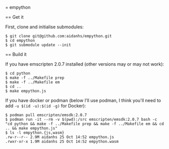 = empython

== Get it

First, clone and initialise submodules:

```
$ git clone git@github.com:aidanhs/empython.git
$ cd empython
$ git submodule update --init
```

== Build it

If you have emscripten 2.0.7 installed (other versions may or may not work):

```
$ cd python
$ make -f ../Makefile prep
$ make -f ../Makefile em
$ cd ..
$ make empython.js
```

If you have docker or podman (below I'll use podman, I think you'll need to add `-u $(id -u):$(id -g)` for Docker):

```
$ podman pull emscripten/emsdk:2.0.7
$ podman run -it --rm -v $(pwd):/src emscripten/emsdk:2.0.7 bash -c "cd python && make -f ../Makefile prep && make -f ../Makefile em && cd .. && make empython.js"
$ ls -l empython.{js,wasm}
.rw-r--r-- 2.9M aidanhs 25 Oct 14:52 empython.js
.rwxr-xr-x 1.9M aidanhs 25 Oct 14:52 empython.wasm
```
